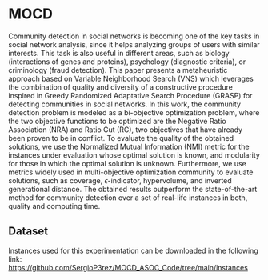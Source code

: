 # MOCD
Community detection in social networks is becoming one of the key tasks in social network analysis, since it helps analyzing groups of users with similar interests. This task is also useful in different areas, such as biology (interactions of genes and proteins), psychology (diagnostic criteria), or criminology (fraud detection). This paper presents a metaheuristic approach based on Variable Neighborhood Search (VNS) which leverages the combination of quality and diversity of a constructive procedure inspired in Greedy Randomized Adaptative Search Procedure (GRASP) for detecting communities in social networks. In this work, the community detection problem is modeled as a bi-objective optimization problem, where the two objective functions to be optimized are the Negative Ratio Association (NRA) and Ratio Cut (RC), two objectives that have already been proven to be in conflict. To evaluate the quality of the obtained solutions, we use the Normalized Mutual Information (NMI) metric for the instances under evaluation whose optimal solution is known, and modularity for those in which the optimal solution is unknown. Furthermore, we use metrics widely used in multi-objective optimization community to evaluate solutions, such as coverage, $\epsilon$-indicator, hypervolume, and inverted generational distance. The obtained results outperform the state-of-the-art method for community detection over a set of real-life instances in both, quality and computing time.

## Dataset
Instances used for this experimentation can be downloaded in the following link: https://github.com/SergioP3rez/MOCD_ASOC_Code/tree/main/instances
